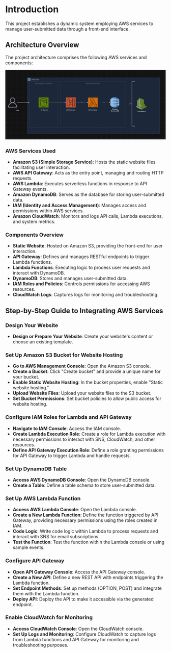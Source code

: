 # Introduction
This project establishes a dynamic system employing AWS services to manage user-submitted data through a front-end interface.

## Architecture Overview
The project architecture comprises the following AWS services and components:

![Architecture Diagram](https://github.com/akande7/kayRent4U/blob/master/Architecture%20Diagram.png)

### AWS Services Used
- **Amazon S3 (Simple Storage Service)**: Hosts the static website files facilitating user interaction.
- **AWS API Gateway**: Acts as the entry point, managing and routing HTTP requests.
- **AWS Lambda**: Executes serverless functions in response to API Gateway events.
- **Amazon DynamoDB**: Serves as the database for storing user-submitted data.
- **IAM (Identity and Access Management)**: Manages access and permissions within AWS services.
- **Amazon CloudWatch**: Monitors and logs API calls, Lambda executions, and system metrics.

### Components Overview
- **Static Website**: Hosted on Amazon S3, providing the front-end for user interaction.
- **API Gateway**: Defines and manages RESTful endpoints to trigger Lambda functions.
- **Lambda Functions**: Executing logic to process user requests and interact with DynamoDB.
- **DynamoDB**: Stores and manages user-submitted data.
- **IAM Roles and Policies**: Controls permissions for accessing AWS resources.
- **CloudWatch Logs**: Captures logs for monitoring and troubleshooting.

## Step-by-Step Guide to Integrating AWS Services
### Design Your Website
- **Design or Prepare Your Website**: Create your website's content or choose an existing template.

### Set Up Amazon S3 Bucket for Website Hosting
- **Go to AWS Management Console**: Open the Amazon S3 console.
- **Create a Bucket**: Click "Create bucket" and provide a unique name for your bucket.
- **Enable Static Website Hosting**: In the bucket properties, enable "Static website hosting."
- **Upload Website Files**: Upload your website files to the S3 bucket.
- **Set Bucket Permissions**: Set bucket policies to allow public access for website hosting.

### Configure IAM Roles for Lambda and API Gateway
- **Navigate to IAM Console**: Access the IAM console.
- **Create Lambda Execution Role**: Create a role for Lambda execution with necessary permissions to interact with SNS, CloudWatch, and other resources.
- **Define API Gateway Execution Role**: Define a role granting permissions for API Gateway to trigger Lambda and handle requests.

### Set Up DynamoDB Table
-  **Access AWS DynamoDB Console**: Open the DynamoDB console.
-  **Create a Table**: Define a table schema to store user-submitted data.

### Set Up AWS Lambda Function
- **Access AWS Lambda Console**: Open the Lambda console.
- **Create a New Lambda Function**: Define the function triggered by API Gateway, providing necessary permissions using the roles created in IAM.
- **Code Logic**: Write code logic within Lambda to process requests and interact with SNS for email subscriptions.
- **Test the Function**: Test the function within the Lambda console or using sample events.

### Configure API Gateway
- **Open API Gateway Console**: Access the API Gateway console.
- **Create a New API**: Define a new REST API with endpoints triggering the Lambda function.
- **Set Endpoint Methods**: Set up methods (OPTION, POST) and integrate them with the Lambda function.
- **Deploy API**: Deploy the API to make it accessible via the generated endpoint.

### Enable CloudWatch for Monitoring
- **Access CloudWatch Console**: Open the CloudWatch console.
- **Set Up Logs and Monitoring**: Configure CloudWatch to capture logs from Lambda functions and API Gateway for monitoring and troubleshooting purposes.

